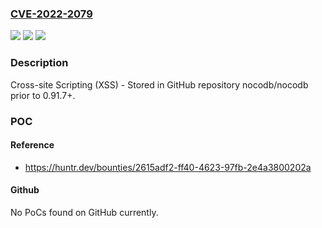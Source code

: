 ### [CVE-2022-2079](https://cve.mitre.org/cgi-bin/cvename.cgi?name=CVE-2022-2079)
![](https://img.shields.io/static/v1?label=Product&message=nocodb%2Fnocodb&color=blue)
![](https://img.shields.io/static/v1?label=Version&message=n%2Fa&color=blue)
![](https://img.shields.io/static/v1?label=Vulnerability&message=CWE-79%20Improper%20Neutralization%20of%20Input%20During%20Web%20Page%20Generation%20('Cross-site%20Scripting')&color=brighgreen)

### Description

Cross-site Scripting (XSS) - Stored in GitHub repository nocodb/nocodb prior to 0.91.7+.

### POC

#### Reference
- https://huntr.dev/bounties/2615adf2-ff40-4623-97fb-2e4a3800202a

#### Github
No PoCs found on GitHub currently.

